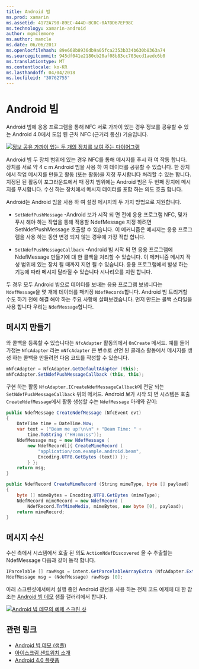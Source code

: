 ```yaml
---
title: Android 빔
ms.prod: xamarin
ms.assetid: 4172A798-89EC-444D-BC0C-0A7DD67EF98C
ms.technology: xamarin-android
author: mgmclemore
ms.author: mamcle
ms.date: 06/06/2017
ms.openlocfilehash: 89e668b8936db9a05fca2353b334b630b8363a74
ms.sourcegitcommit: 945df041e2180cb20af08b83cc703ecd1aedc6b0
ms.translationtype: MT
ms.contentlocale: ko-KR
ms.lasthandoff: 04/04/2018
ms.locfileid: "30762755"
---
```

# <a name="android-beam"></a>Android 빔

Android 빔에 응용 프로그램을 통해 NFC 서로 가까이 있는 경우 정보를 공유할 수 있는 Android 4.0에서 도입 된 근처 NFC (근거리 통신) 기술입니다.

[![정보 공유 가까이 있는 두 개의 장치를 보여 주는 다이어그램](android-beam-images/androidbeam.png)](android-beam-images/androidbeam.png#lightbox)

Android 빔 두 장치 범위에 있는 경우 NFC를 통해 메시지를 푸시 하 여 작동 합니다. 장치를 서로 약 4 c m Android 빔을 사용 하 여 데이터를 공유할 수 있습니다. 한 장치에서 작업 메시지를 만들고 활동 (또는 활동)을 지정 푸시합니다 처리할 수 있는 합니다. 지정된 된 활동이 포그라운드에서 때 장치 범위에는 Android 빔은 두 번째 장치에 메시지를 푸시합니다. 수신 하는 장치에서 메시지 데이터를 포함 하는 의도 호출 합니다.

Android는 Android 빔을 사용 하 여 설정 메시지의 두 가지 방법으로 지원합니다.

-   `SetNdefPushMessage` -Android 보가 시작 되 면 전에 응용 프로그램 NFC, 및가 푸시 해야 하는 작업을 통해 적용할 NdefMessage 지정 하려면 SetNdefPushMessage 호출할 수 있습니다. 이 메커니즘은 메시지는 응용 프로그램을 사용 하는 동안 변경 되지 않는 경우에 가장 적합 합니다.

-   `SetNdefPushMessageCallback` -Android 빔 시작 되 면 응용 프로그램에 NdefMessage 만들기에 대 한 콜백을 처리할 수 있습니다. 이 메커니즘 메시지 작성 범위에 있는 장치 될 때까지 지연 될 수 있습니다. 응용 프로그램에서 발생 하는 기능에 따라 메시지 달라질 수 있습니다 시나리오를 지원 합니다.


두 경우 모두 Android 빔으로 데이터를 보내는 응용 프로그램 보냅니다는 `NdefMessage`을 몇 개에 데이터를 패키징 `NdefRecords`합니다. Android 빔 트리거할 수도 하기 전에 해결 해야 하는 주요 사항에 살펴보겠습니다. 먼저 만드는 콜백 스타일을 사용 합니다 우리는 `NdefMessage`합니다.


## <a name="creating-a-message"></a>메시지 만들기

와 콜백을 등록할 수 있습니다는 `NfcAdapter` 활동의에서 `OnCreate` 메서드. 예를 들어 가정는 `NfcAdapter` 라는 `mNfcAdapter` 은 변수로 선언 된 클래스 활동에서 메시지를 생성 하는 콜백을 만들려면 다음 코드를 작성할 수 있습니다.

```csharp
mNfcAdapter = NfcAdapter.GetDefaultAdapter (this);
mNfcAdapter.SetNdefPushMessageCallback (this, this);
```

구현 하는 활동 `NfcAdapter.ICreateNdefMessageCallback`에 전달 되는 `SetNdefPushMessageCallback` 위의 메서드. Android 보가 시작 되 면 시스템은 호출 `CreateNdefMessage`에서 활동 생성할 수는 `NdefMessage` 아래와 같이:

```csharp
public NdefMessage CreateNdefMessage (NfcEvent evt)
{
    DateTime time = DateTime.Now;
    var text = ("Beam me up!\n\n" + "Beam Time: " +
        time.ToString ("HH:mm:ss"));
    NdefMessage msg = new NdefMessage (
        new NdefRecord[]{ CreateMimeRecord (
            "application/com.example.android.beam",
            Encoding.UTF8.GetBytes (text)) });
        } };
    return msg;
}

public NdefRecord CreateMimeRecord (String mimeType, byte [] payload)
{
    byte [] mimeBytes = Encoding.UTF8.GetBytes (mimeType);
    NdefRecord mimeRecord = new NdefRecord (
        NdefRecord.TnfMimeMedia, mimeBytes, new byte [0], payload);
    return mimeRecord;
}
```


## <a name="receiving-a-message"></a>메시지 수신

수신 측에서 시스템에서 호출 된 의도 `ActionNdefDiscovered` 올 수 추출할는 NdefMessage 다음과 같이 동작 합니다.

```csharp
IParcelable [] rawMsgs = intent.GetParcelableArrayExtra (NfcAdapter.ExtraNdefMessages);
NdefMessage msg = (NdefMessage) rawMsgs [0];
```

아래 스크린샷에서에서 실행 중인 Android 광선을 사용 하는 전체 코드 예제에 대 한 참조는 [Android 빔 데모](https://developer.xamarin.com/samples/monodroid/AndroidBeamDemo/) 샘플 갤러리에서 합니다.

[![Android 빔 데모의 예제 스크린 샷](android-beam-images/24.png)](android-beam-images/24.png#lightbox)



## <a name="related-links"></a>관련 링크

- [Android 빔 데모 (샘플)](https://developer.xamarin.com/samples/monodroid/AndroidBeamDemo/)
- [아이스크림 샌드위치 소개](http://www.android.com/about/ice-cream-sandwich/)
- [Android 4.0 플랫폼](http://developer.android.com/sdk/android-4.0.html)
